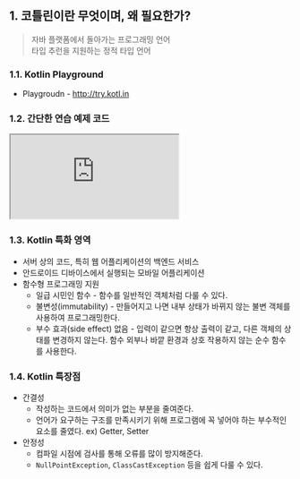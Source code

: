 
## 1. 코틀린이란 무엇이며, 왜 필요한가?

> 자바 플랫폼에서 돌아가는 프로그래밍 언어<br/>
> 타입 추런을 지원하는 정적 타입 언어

### 1.1. Kotlin Playground

* Playgroudn - <http://try.kotl.in> 

### 1.2. 간단한 연습 예제 코드

<iframe src="https://pl.kotl.in/U0TPWIBSQ"></iframe>

### 1.3. Kotlin 특화 영역

* 서버 상의 코드, 특히 웹 어플리케이션의 백엔드 서비스
* 안드로이드 디바이스에서 실행되는 모바일 어플리케이션
* 함수형 프로그래밍 지원
    * 일급 시민인 함수 - 함수를 일반적인 객체처럼 다룰 수 있다. 
    * 불변성(immutability) - 만들어지고 나면 내부 상태가 바뀌지 않는 불변 객체를 사용하여 프로그래밍한다.
    * 부수 효과(side effect) 없음 - 입력이 같으면 항상 출력이 같고, 다른 객체의 상태를 변경하지 않는다. 함수 외부나 바깥 환경과 상호 작용하지 않는 순수 함수를 사용한다.

### 1.4. Kotlin 특장점

* 간결성
    * 작성하는 코드에서 의미가 없는 부분을 줄여준다.
    * 언어가 요구하는 구조를 만족시키기 위해 프로그램에 꼭 넣어야 하는 부수적인 요소를 줄였다. ex) Getter, Setter
* 안정성
    * 컴파일 시점에 검사를 통해 오류를 많이 방지해준다.
    * `NullPointException`, `ClassCastException` 등을 쉽게 다룰 수 있다.